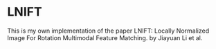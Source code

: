 # LNIFT
This is my own implementation of the paper LNIFT: Locally Normalized Image For Rotation Multimodal Feature Matching.
by Jiayuan Li et al.
